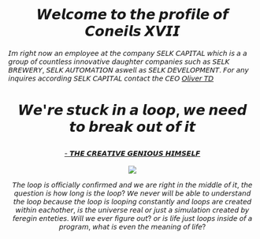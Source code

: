 <h1 align="center"> 𝙒𝙚𝙡𝙘𝙤𝙢𝙚 𝙩𝙤 𝙩𝙝𝙚 𝙥𝙧𝙤𝙛𝙞𝙡𝙚 𝙤𝙛 𝘾𝙤𝙣𝙚𝙞𝙡𝙨 𝙓𝙑𝙄𝙄 </h1>

𝘐𝘮 𝘳𝘪𝘨𝘩𝘵 𝘯𝘰𝘸 𝘢𝘯 𝘦𝘮𝘱𝘭𝘰𝘺𝘦𝘦 𝘢𝘵 𝘵𝘩𝘦 𝘤𝘰𝘮𝘱𝘢𝘯𝘺 𝘚𝘌𝘓𝘒 𝘊𝘈𝘗𝘐𝘛𝘈𝘓 𝘸𝘩𝘪𝘤𝘩 𝘪𝘴 𝘢 𝘢 𝘨𝘳𝘰𝘶𝘱 𝘰𝘧 𝘤𝘰𝘶𝘯𝘵𝘭𝘦𝘴𝘴 𝘪𝘯𝘯𝘰𝘷𝘢𝘵𝘪𝘷𝘦 𝘥𝘢𝘶𝘨𝘩𝘵𝘦𝘳 𝘤𝘰𝘮𝘱𝘢𝘯𝘪𝘦𝘴 𝘴𝘶𝘤𝘩 𝘢𝘴 𝘚𝘌𝘓𝘒           𝘉𝘙𝘌𝘞𝘌𝘙𝘠, 𝘚𝘌𝘓𝘒 𝘈𝘜𝘛𝘖𝘔𝘈𝘛𝘐𝘖𝘕 𝘢𝘴𝘸𝘦𝘭𝘭 𝘢𝘴 𝘚𝘌𝘓𝘒 𝘋𝘌𝘝𝘌𝘓𝘖𝘗𝘔𝘌𝘕𝘛. 𝘍𝘰𝘳 𝘢𝘯𝘺 𝘪𝘯𝘲𝘶𝘪𝘳𝘦𝘴 𝘢𝘤𝘤𝘰𝘳𝘥𝘪𝘯𝘨 𝘚𝘌𝘓𝘒 𝘊𝘈𝘗𝘐𝘛𝘈𝘓 𝘤𝘰𝘯𝘵𝘢𝘤𝘵 𝘵𝘩𝘦 𝘊𝘌𝘖 [𝘖𝘭𝘪𝘷𝘦𝘳 𝘛𝘋](https://github.com/olivertd)

<h1 align="center">
  <p>𝙒𝙚'𝙧𝙚 𝙨𝙩𝙪𝙘𝙠 𝙞𝙣 𝙖 𝙡𝙤𝙤𝙥, 𝙬𝙚 𝙣𝙚𝙚𝙙 𝙩𝙤 𝙗𝙧𝙚𝙖𝙠 𝙤𝙪𝙩 𝙤𝙛 𝙞𝙩</p>
</h1>

<p align="center">
  <a href="https://twitter.com/elonmusk"> - 𝙏𝙃𝙀 𝘾𝙍𝙀𝘼𝙏𝙄𝙑𝙀 𝙂𝙀𝙉𝙄𝙊𝙐𝙎 𝙃𝙄𝙈𝙎𝙀𝙇𝙁</a>
  <br><br>
  <img src="<img src="http://i.imgur.com/1hSj2nR.gif" format=1000>
</p>

<p align="center"> 𝘛𝘩𝘦 𝘭𝘰𝘰𝘱 𝘪𝘴 𝘰𝘧𝘧𝘪𝘤𝘪𝘢𝘭𝘭𝘺 𝘤𝘰𝘯𝘧𝘪𝘳𝘮𝘦𝘥 𝘢𝘯𝘥 𝘸𝘦 𝘢𝘳𝘦 𝘳𝘪𝘨𝘩𝘵 𝘪𝘯 𝘵𝘩𝘦 𝘮𝘪𝘥𝘥𝘭𝘦 𝘰𝘧 𝘪𝘵, 𝘵𝘩𝘦 𝘲𝘶𝘦𝘴𝘵𝘪𝘰𝘯 𝘪𝘴 𝘩𝘰𝘸 𝘭𝘰𝘯𝘨 𝘪𝘴 𝘵𝘩𝘦 𝘭𝘰𝘰𝘱? 𝘞𝘦 𝘯𝘦𝘷𝘦𝘳 𝘸𝘪𝘭𝘭 𝘣𝘦 𝘢𝘣𝘭𝘦 𝘵𝘰 𝘶𝘯𝘥𝘦𝘳𝘴𝘵𝘢𝘯𝘥 𝘵𝘩𝘦 𝘭𝘰𝘰𝘱 𝘣𝘦𝘤𝘢𝘶𝘴𝘦 𝘵𝘩𝘦 𝘭𝘰𝘰𝘱 𝘪𝘴 𝘭𝘰𝘰𝘱𝘪𝘯𝘨 𝘤𝘰𝘯𝘴𝘵𝘢𝘯𝘵𝘭𝘺 𝘢𝘯𝘥 𝘭𝘰𝘰𝘱𝘴 𝘢𝘳𝘦 𝘤𝘳𝘦𝘢𝘵𝘦𝘥 𝘸𝘪𝘵𝘩𝘪𝘯 𝘦𝘢𝘤𝘩𝘰𝘵𝘩𝘦𝘳, 𝘪𝘴 𝘵𝘩𝘦 𝘶𝘯𝘪𝘷𝘦𝘳𝘴𝘦 𝘳𝘦𝘢𝘭 𝘰𝘳 𝘫𝘶𝘴𝘵 𝘢 𝘴𝘪𝘮𝘶𝘭𝘢𝘵𝘪𝘰𝘯 𝘤𝘳𝘦𝘢𝘵𝘦𝘥 𝘣𝘺 𝘧𝘦𝘳𝘦𝘨𝘪𝘯 𝘦𝘯𝘵𝘦𝘵𝘪𝘦𝘴. 𝘞𝘪𝘭𝘭 𝘸𝘦 𝘦𝘷𝘦𝘳 𝘧𝘪𝘨𝘶𝘳𝘦 𝘰𝘶𝘵? 𝘰𝘳 𝘪𝘴 𝘭𝘪𝘧𝘦 𝘫𝘶𝘴𝘵 𝘭𝘰𝘰𝘱𝘴 𝘪𝘯𝘴𝘪𝘥𝘦 𝘰𝘧 𝘢 𝘱𝘳𝘰𝘨𝘳𝘢𝘮, 𝘸𝘩𝘢𝘵 𝘪𝘴 𝘦𝘷𝘦𝘯 𝘵𝘩𝘦 𝘮𝘦𝘢𝘯𝘪𝘯𝘨 𝘰𝘧 𝘭𝘪𝘧𝘦? </p>
